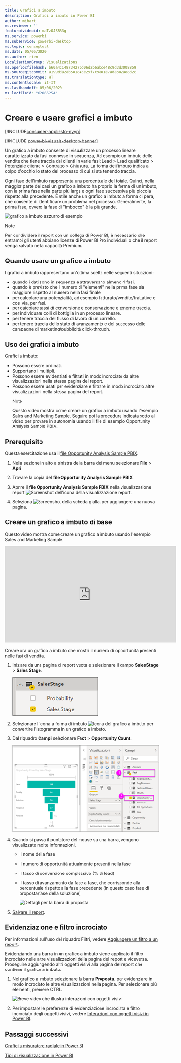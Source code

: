 ```yaml
---
title: Grafici a imbuto
description: Grafici a imbuto in Power BI
author: mihart
ms.reviewer: ''
featuredvideoid: maTzOJSRB3g
ms.service: powerbi
ms.subservice: powerbi-desktop
ms.topic: conceptual
ms.date: 05/05/2020
ms.author: rien
LocalizationGroup: Visualizations
ms.openlocfilehash: b60a4c14873427bd06d2b6abce48c9d3d3008859
ms.sourcegitcommit: a199dda2ab50184ce25f7c9a01e7ada382a88d2c
ms.translationtype: HT
ms.contentlocale: it-IT
ms.lasthandoff: 05/06/2020
ms.locfileid: "82865254"
---
```

# <a name="create-and-use-funnel-charts"></a>Creare e usare grafici a imbuto

[!INCLUDE[consumer-appliesto-nyyn](../includes/consumer-appliesto-nyyn.md)]

[!INCLUDE [power-bi-visuals-desktop-banner](../includes/power-bi-visuals-desktop-banner.md)]

Un grafico a imbuto consente di visualizzare un processo lineare caratterizzato da fasi connesse in sequenza, Ad esempio un imbuto delle vendite che tiene traccia dei clienti in varie fasi: Lead \> Lead qualificato \> Potenziale cliente \> Contratto \> Chiusura.  La forma dell'imbuto indica a colpo d'occhio lo stato del processo di cui si sta tenendo traccia.

Ogni fase dell'imbuto rappresenta una percentuale del totale. Quindi, nella maggior parte dei casi un grafico a imbuto ha proprio la forma di un imbuto, con la prima fase nella parte più larga e ogni fase successiva più piccola rispetto alla precedente.  È utile anche un grafico a imbuto a forma di pera, che consente di identificare un problema nel processo.  Generalmente, la prima fase, ovvero la fase di "imbocco" è la più grande.

![grafico a imbuto azzurro di esempio](media/power-bi-visualization-funnel-charts/funnelplain.png)

> [!NOTE]
> Per condividere il report con un collega di Power BI, è necessario che entrambi gli utenti abbiano licenze di Power BI Pro individuali o che il report venga salvato nella capacità Premium.    

## <a name="when-to-use-a-funnel-chart"></a>Quando usare un grafico a imbuto
I grafici a imbuto rappresentano un'ottima scelta nelle seguenti situazioni:

* quando i dati sono in sequenza e attraversano almeno 4 fasi.
* quando è previsto che il numero di "elementi" nella prima fase sia maggiore rispetto al numero nella fasi finale.
* per calcolare una potenzialità, ad esempio fatturato/vendite/trattative e così via, per fasi.
* per calcolare tassi di conversione e conservazione e tenerne traccia.
* per individuare colli di bottiglia in un processo lineare.
* per tenere traccia del flusso di lavoro di un carrello.
* per tenere traccia dello stato di avanzamento e del successo delle campagne di marketing/pubblicità click-through.

## <a name="working-with-funnel-charts"></a>Uso dei grafici a imbuto
Grafici a imbuto:

* Possono essere ordinati.
* Supportano i multipli.
* Possono essere evidenziati e filtrati in modo incrociato da altre visualizzazioni nella stessa pagina del report.
* Possono essere usati per evidenziare e filtrare in modo incrociato altre visualizzazioni nella stessa pagina del report.
   > [!NOTE]
   > Questo video mostra come creare un grafico a imbuto usando l'esempio Sales and Marketing Sample. Seguire poi la procedura indicata sotto al video per provare in autonomia usando il file di esempio Opportunity Analysis Sample PBIX.
   > 
   > 
## <a name="prerequisite"></a>Prerequisito

Questa esercitazione usa il [file Opportunity Analysis Sample PBIX](https://download.microsoft.com/download/9/1/5/915ABCFA-7125-4D85-A7BD-05645BD95BD8/Opportunity%20Analysis%20Sample%20PBIX.pbix
).

1. Nella sezione in alto a sinistra della barra dei menu selezionare **File** > **Apri**
   
2. Trovare la copia del **file Opportunity Analysis Sample PBIX**

1. Aprire il **file Opportunity Analysis Sample PBIX** nella visualizzazione report ![Screenshot dell'icona della visualizzazione report](media/power-bi-visualization-kpi/power-bi-report-view.png).

1. Seleziona ![Screenshot della scheda gialla.](media/power-bi-visualization-kpi/power-bi-yellow-tab.png) per aggiungere una nuova pagina.


## <a name="create-a-basic-funnel-chart"></a>Creare un grafico a imbuto di base
Questo video mostra come creare un grafico a imbuto usando l'esempio Sales and Marketing Sample.

<iframe width="560" height="315" src="https://www.youtube.com/embed/qKRZPBnaUXM" frameborder="0" allow="autoplay; encrypted-media" allowfullscreen></iframe>


Creare ora un grafico a imbuto che mostri il numero di opportunità presenti nelle fasi di vendita.

1. Iniziare da una pagina di report vuota e selezionare il campo **SalesStage** \> **Sales Stage**.
   
    ![Selezionare Sales Stage](media/power-bi-visualization-funnel-charts/funnelselectfield-new.png)

1. Selezionare l'icona a forma di imbuto ![Icona del grafico a imbuto](media/power-bi-visualization-funnel-charts/power-bi-funnel-icon.png) per convertire l'istogramma in un grafico a imbuto.

2. Dal riquadro **Campi** selezionare **Fact** \> **Opportunity Count**.
   
    ![Compilare il grafico a imbuto](media/power-bi-visualization-funnel-charts/power-bi-funnel-2.png)
4. Quando si passa il puntatore del mouse su una barra, vengono visualizzate molte informazioni.
   
   * Il nome della fase
   * Il numero di opportunità attualmente presenti nella fase
   * Il tasso di conversione complessivo (% di lead) 
   * Il tasso di avanzamento da fase a fase, che corrisponde alla percentuale rispetto alla fase precedente (in questo caso fase di proposta/fase della soluzione)
     
     ![Dettagli per la barra di proposta](media/power-bi-visualization-funnel-charts/funnelhover-new.png)

6. [Salvare il report](../service-report-save.md).

## <a name="highlighting-and-cross-filtering"></a>Evidenziazione e filtro incrociato
Per informazioni sull'uso del riquadro Filtri, vedere [Aggiungere un filtro a un report](../power-bi-report-add-filter.md).

Evidenziando una barra in un grafico a imbuto viene applicato il filtro incrociato nelle altre visualizzazioni della pagina del report e viceversa. Proseguire aggiungendo altri oggetti visivi alla pagina del report che contiene il grafico a imbuto.

1. Nel grafico a imbuto selezionare la barra **Proposta**. per evidenziare in modo incrociato le altre visualizzazioni nella pagina. Per selezionare più elementi, premere CTRL.
   
   ![Breve video che illustra interazioni con oggetti visivi](media/power-bi-visualization-funnel-charts/funnelchartnoowl.gif)
2. Per impostare le preferenze di evidenziazione incrociata e filtro incrociato degli oggetti visivi, vedere [Interazioni con oggetti visivi in Power BI](../service-reports-visual-interactions.md).

## <a name="next-steps"></a>Passaggi successivi

[Grafici a misuratore radiale in Power BI](power-bi-visualization-radial-gauge-charts.md)

[Tipi di visualizzazione in Power BI](power-bi-visualization-types-for-reports-and-q-and-a.md)
